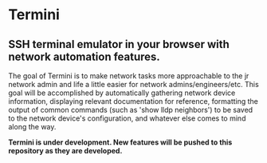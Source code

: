 # Termini
## SSH terminal emulator in your browser with network automation features.

The goal of Termini is to make network tasks more approachable to the jr network admin and life a little easier for network admins/engineers/etc.
This goal will be accomplished by automatically gathering network device information, displaying relevant documentation for reference, formatting the output of common commands (such as 'show lldp neighbors') to be saved to the network device's configuration, and whatever else comes to mind along the way.

**Termini is under development. New features will be pushed to this repository as they are developed.** 

